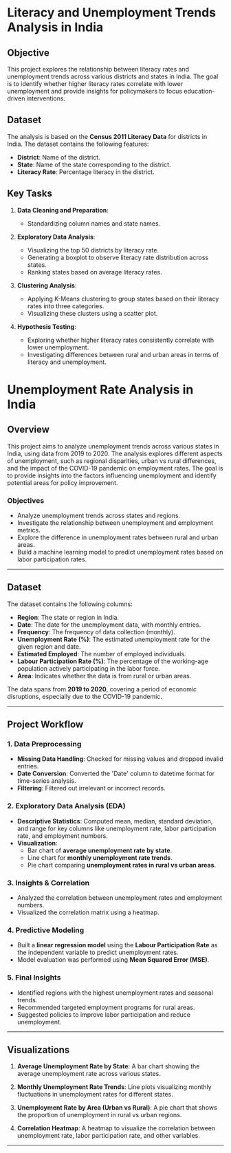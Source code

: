 # Literacy and Unemployment Trends Analysis in India

## Objective

This project explores the relationship between literacy rates and unemployment trends across various districts and states in India. The goal is to identify whether higher literacy rates correlate with lower unemployment and provide insights for policymakers to focus education-driven interventions.

## Dataset

The analysis is based on the **Census 2011 Literacy Data** for districts in India. The dataset contains the following features:

- **District**: Name of the district.
- **State**: Name of the state corresponding to the district.
- **Literacy Rate**: Percentage literacy in the district.

## Key Tasks

1. **Data Cleaning and Preparation**:
   - Standardizing column names and state names.
   
2. **Exploratory Data Analysis**:
   - Visualizing the top 50 districts by literacy rate.
   - Generating a boxplot to observe literacy rate distribution across states.
   - Ranking states based on average literacy rates.
   
3. **Clustering Analysis**:
   - Applying K-Means clustering to group states based on their literacy rates into three categories.
   - Visualizing these clusters using a scatter plot.

4. **Hypothesis Testing**:
   - Exploring whether higher literacy rates consistently correlate with lower unemployment.
   - Investigating differences between rural and urban areas in terms of literacy and unemployment.

# Unemployment Rate Analysis in India

## Overview

This project aims to analyze unemployment trends across various states in India, using data from 2019 to 2020. The analysis explores different aspects of unemployment, such as regional disparities, urban vs rural differences, and the impact of the COVID-19 pandemic on employment rates. The goal is to provide insights into the factors influencing unemployment and identify potential areas for policy improvement.

### Objectives
- Analyze unemployment trends across states and regions.
- Investigate the relationship between unemployment and employment metrics.
- Explore the difference in unemployment rates between rural and urban areas.
- Build a machine learning model to predict unemployment rates based on labor participation rates.

---

## Dataset

The dataset contains the following columns:

- **Region**: The state or region in India.
- **Date**: The date for the unemployment data, with monthly entries.
- **Frequency**: The frequency of data collection (monthly).
- **Unemployment Rate (%)**: The estimated unemployment rate for the given region and date.
- **Estimated Employed**: The number of employed individuals.
- **Labour Participation Rate (%)**: The percentage of the working-age population actively participating in the labor force.
- **Area**: Indicates whether the data is from rural or urban areas.

The data spans from **2019 to 2020**, covering a period of economic disruptions, especially due to the COVID-19 pandemic.

---

## Project Workflow

### 1. **Data Preprocessing**
- **Missing Data Handling**: Checked for missing values and dropped invalid entries.
- **Date Conversion**: Converted the 'Date' column to datetime format for time-series analysis.
- **Filtering**: Filtered out irrelevant or incorrect records.

### 2. **Exploratory Data Analysis (EDA)**
- **Descriptive Statistics**: Computed mean, median, standard deviation, and range for key columns like unemployment rate, labor participation rate, and employment numbers.
- **Visualization**:
  - Bar chart of **average unemployment rate by state**.
  - Line chart for **monthly unemployment rate trends**.
  - Pie chart comparing **unemployment rates in rural vs urban areas**.

### 3. **Insights & Correlation**
- Analyzed the correlation between unemployment rates and employment numbers.
- Visualized the correlation matrix using a heatmap.

### 4. **Predictive Modeling**
- Built a **linear regression model** using the **Labour Participation Rate** as the independent variable to predict unemployment rates.
- Model evaluation was performed using **Mean Squared Error (MSE)**.

### 5. **Final Insights**
- Identified regions with the highest unemployment rates and seasonal trends.
- Recommended targeted employment programs for rural areas.
- Suggested policies to improve labor participation and reduce unemployment.

---

## Visualizations

1. **Average Unemployment Rate by State**:
   A bar chart showing the average unemployment rate across various states.

2. **Monthly Unemployment Rate Trends**:
   Line plots visualizing monthly fluctuations in unemployment rates for different states.

3. **Unemployment Rate by Area (Urban vs Rural)**:
   A pie chart that shows the proportion of unemployment in rural vs urban regions.

4. **Correlation Heatmap**:
   A heatmap to visualize the correlation between unemployment rate, labor participation rate, and other variables.

---
